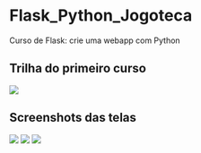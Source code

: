 # Flask_Python_Jogoteca
Curso de Flask: crie uma webapp com Python

## Trilha do primeiro curso
<img src="/assets/image/trilha_Curso1.jpg">

## Screenshots das telas
<img src="/assets/image/main.jpg">
<img src="/assets/image/login.jpg">
<img src="/assets/image/novo.jpg">
